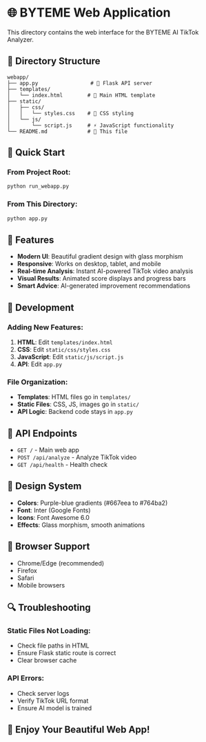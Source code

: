 # 🌐 BYTEME Web Application

This directory contains the web interface for the BYTEME AI TikTok Analyzer.

## 📁 Directory Structure

```
webapp/
├── app.py                 # 🚀 Flask API server
├── templates/
│   └── index.html        # 🎨 Main HTML template
├── static/
│   ├── css/
│   │   └── styles.css    # 🎨 CSS styling
│   └── js/
│       └── script.js     # ⚡ JavaScript functionality
└── README.md             # 📖 This file
```

## 🚀 Quick Start

### From Project Root:
```bash
python run_webapp.py
```

### From This Directory:
```bash
python app.py
```

## 🎯 Features

- **Modern UI**: Beautiful gradient design with glass morphism
- **Responsive**: Works on desktop, tablet, and mobile
- **Real-time Analysis**: Instant AI-powered TikTok video analysis
- **Visual Results**: Animated score displays and progress bars
- **Smart Advice**: AI-generated improvement recommendations

## 🔧 Development

### Adding New Features:
1. **HTML**: Edit `templates/index.html`
2. **CSS**: Edit `static/css/styles.css`
3. **JavaScript**: Edit `static/js/script.js`
4. **API**: Edit `app.py`

### File Organization:
- **Templates**: HTML files go in `templates/`
- **Static Files**: CSS, JS, images go in `static/`
- **API Logic**: Backend code stays in `app.py`

## 🌟 API Endpoints

- `GET /` - Main web app
- `POST /api/analyze` - Analyze TikTok video
- `GET /api/health` - Health check

## 🎨 Design System

- **Colors**: Purple-blue gradients (#667eea to #764ba2)
- **Font**: Inter (Google Fonts)
- **Icons**: Font Awesome 6.0
- **Effects**: Glass morphism, smooth animations

## 📱 Browser Support

- Chrome/Edge (recommended)
- Firefox
- Safari
- Mobile browsers

## 🔍 Troubleshooting

### Static Files Not Loading:
- Check file paths in HTML
- Ensure Flask static route is correct
- Clear browser cache

### API Errors:
- Check server logs
- Verify TikTok URL format
- Ensure AI model is trained

## 🎉 Enjoy Your Beautiful Web App!
